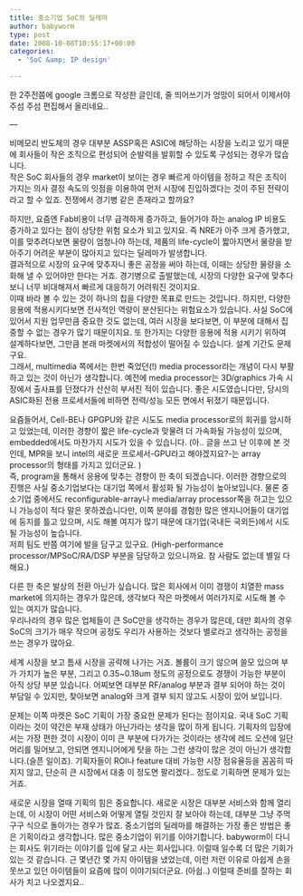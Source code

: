 ```yaml
---
title: 중소기업 SoC의 딜레마
author: babyworm
type: post
date: 2008-10-08T10:55:17+00:00
categories:
  - 'SoC &amp; IP design'

---
```

한 2주전쯤에 google 크롬으로 작성한 글인데, 줄 띄어쓰기가 엉망이 되어서 이제서야 주섬 주섬 편집해서 올리네요..  
  
&#8212;  
  
비메모리 반도체의 경우 대부분 ASSP혹은 ASIC에 해당하는 시장을 노리고 있기 때문에 회사들이 작은 조직으로 편성되어 순발력을 발휘할 수 있도록 구성되는 경우가 많습니다.  
작은 SoC 회사들의 경우 market이 보이는 경우 빠르게 아이템을 정하고 작은 조직이 가지는 의사 결정 속도의 잇점을 이용하여 먼저 시장에 진입하겠다는 것이 주된 전략이라고 할 수 있죠. 전쟁에서 경기병 같은 존재라고 할까요?  
  
하지만, 요즘엔 Fab비용이 너무 급격하게 증가하고, 들어가야 하는 analog IP 비용도 증가하고 있다는 점이 상당한 위험 요소가 되고 있지요. 즉 NRE가 아주 크게 증가했고, 이를 맞추려다보면 물량이 엄청나야 하는데, 제품의 life-cycle이 짧아지면서 물량을 받아주기 어려운 부분이 많아지고 있다는 딜레마가 발생합니다.  
결과적으로 시장의 요구에 맞추자니 좋은 공정을 써야 하는데, 이때는 상당한 물량을 소화해 낼 수 있어야만 한다는 거죠. 경기병으로 출발했는데, 시장의 다양한 요구에 맞추다보니 너무 비대해져서 빠르게 대응하기 어려워진 것이지요.  
이때 바라 볼 수 있는 것이 하나의 칩을 다양한 목표로 만드는 것입니다. 하지만, 다양한 응용에 적용시키다보면 전사적인 역량이 분산된다는 위험요소가 있습니다. 사실 SoC에 있어서 지원 업무만큼 중요한 것도 없는데, 여러 시장을 보다보면, 이 부분에 대해서 집중할 수 없는 경우가 많기 때문이지요. 또 한가지는 다양한 응용에 적용 시키기 위하여 설계하다보면, 그만큼 본래 마켓에서의 적합성이 떨어질 수 있습니다. 설계 기간도 문제구요.  
그래서, multimedia 쪽에서는 한번 죽었던(!) media processor라는 개념이 다시 부활하고 있는 것이 아닌가 생각합니다. 예전에 media processor는 3D/graphics 가속 시장에서 출사표를 던졌다가 산산히 부서진 적이 있습니다. 좋은 시도였습니다만, 당시의 ASIC화된 전용 프로세서들에 비하면 전력/성능 모든 면에서 뒤졌기 때문입니다.  
  
요즘들어서, Cell-BE나 GPGPU와 같은 시도도 media processor로의 회귀를 암시하고 있었는데, 이러한 경향이 짧은 life-cycle과 맞물려 더 가속화될 가능성이 있으며, embedded에서도 마찬가지 시도가 있을 수 있습니다. (아.. 글을 쓰고 난 이후에 본 것인데, MPR을 보니 intel의 새로운 프로세서-GPU라고 해야겠지요?-는 array processor의 형태를 가지고 있더군요. )  
즉, program을 통해서 응용에 맞추는 경향이 한 축이 되겠습니다. 이러한 경향으로의 진행은 사실 중소기업보다는 대기업 쪽에서 활성화 될 가능성이 높아보입니다. 물론 중소기업 중에서도 reconfigurable-array나 media/array processor쪽을 하고는 있으니 가능성이 적다 말은 못하겠습니다만, 이쪽 분야를 경험한 많은 엔지니어들이 대기업에 둥지를 틀고 있으며, 시도 해볼 여지가 많기 때문에 대기업(국내든 국외든)에서 시도될 가능성이 높습니다.  
저희 팀도 반쯤 여기에 발을 담구고 있구요. (High-performance processor/MPSoC/RA/DSP 부분을 담당하고 있으니까요. 참 사람도 없는데 별일 다해요.)  
  
다른 한 축은 발상의 전환 아닌가 싶습니다. 많은 회사에서 이미 경쟁이 치열한 mass market에 의지하는 경우가 많은데, 생각보다 작은 마켓에서 여러가지로 시도해 볼 수 있는 여지가 많습니다.  
우리나라의 경우 많은 업체들이 큰 SoC만을 생각하는 경우가 많은데, 대만 회사의 경우 SoC의 크기가 매우 작으며 공정도 우리가 사용하는 것보다 별로라고 생각하는 공정을 쓰는 경우가 많아요.  
  
세계 시장을 보고 틈새 시장을 공략해 나가는 거죠. 볼륨이 크기 않으며 쓸모 있으며 부가 가치가 높은 부분, 그리고 0.35~0.18um 정도의 공정으로도 경쟁이 가능한 부분이 아직 상당 부분 있습니다. 어찌보면 대부분 RF/analog 부분과 결부 되어야 하는 것이 부담일 수 있지만, 찾아보면 analog와 크게 결부 되지 않고도 시장이 있어 보입니다.  
  
문제는 이쪽 마켓은 SoC 기획이 가장 중요한 문제가 된다는 점이지요. 국내 SoC 기획이라는 것이 약간은 부재 상태가 아닌가라는 생각을 많이 하게 됩니다. 기획자의 입장에서는 가장 편한 것이 시장이 이미 큰 부분에 다가가는 것이라는 생각에 레드 오션에 일단 머리를 밀어보고, 안되면 엔지니어에게 탓을 하는 그런 생각이 많은 것이 아닌가 생각합니다.(슬픈 일이죠). 기획자들이 ROI나 feature 대비 가능한 시장 점유율등을 꼼꼼히 따지지 않고, 단순히 큰 시장에서 대충 이 정도면 팔리겠다.. 정도로 기획하면 문제가 있는거죠.  
  
새로운 시장을 열때 기획의 힘은 중요합니다. 새로운 시장은 대부분 서비스와 함께 열리는데, 이 시장이 어떤 서비스와 어떻게 열릴 것인지 잘 보아야 하는데, 대부분 그냥 주먹 구구 식으로 돌아가는 경우가 많죠. 중소기업의 딜레마를 해결하는 가장 좋은 방법은 좋은 기획이라고 생각합니다. 많은 중소기업이 위기를 이야기합니다. babyworm이 다니는 회사도 위기라는 이야기를 입에 달고 사는 회사입니다. 이럴때 일수록 더 많은 기회가 있는 것 같습니다. 근 몇년간 몇 가지 아이템을 냈었는데, 이런 저런 이유로 아쉽게 손을 못쓰고 있던 아이템들이 요즘에 많이 이야기되더군요. (아쉽..) 이럴때 준비를 잘하는 회사가 치고 나오겠지요..